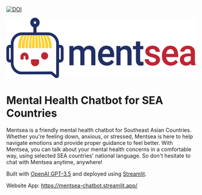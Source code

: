 [![DOI](https://zenodo.org/badge/645673227.svg)](https://zenodo.org/badge/latestdoi/645673227)

<img src="https://github.com/omaresguerra/Mentsea-Chatbot/blob/1c2ffe1e58659ee66490808f70387c4d25755103/mentsea%20logo.png" alt="Mentsea Logo" height="160">

# Mental Health Chatbot for SEA Countries
Mentsea is a friendly mental health chatbot for Southeast Asian Countries. Whether you're feeling down, anxious, or stressed, Mentsea is here to help navigate emotions and provide proper guidance to feel better. With Mentsea, you can talk about your mental health concerns in a comfortable way, using selected SEA countries' national language. So don't hesitate to chat with Mentsea anytime, anywhere! 

Built with [OpenAI GPT-3.5](https://github.com/openai) and deployed using [Streamlit](https://github.com/streamlit/streamlit).

Website App: https://mentsea-chatbot.streamlit.app/

